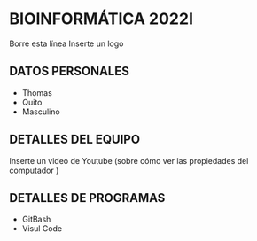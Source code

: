 # BIOINFORMÁTICA 2022I
Borre esta línea
Inserte un logo 
## DATOS PERSONALES
- Thomas
- Quito
- Masculino
## DETALLES DEL EQUIPO
Inserte un video de Youtube (sobre cómo ver las propiedades del computador )

## DETALLES DE PROGRAMAS 
- GitBash
- Visul Code

